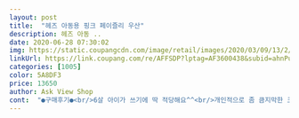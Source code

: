 ```yaml
---
layout: post 
title:  "헤즈 아동용 핑크 페이즐리 우산" 
description: 헤즈 아동 ..
date: 2020-06-28 07:30:02 
img: https://static.coupangcdn.com/image/retail/images/2020/03/09/13/2/b884ac28-c7fa-4954-a2e5-a33a35828ad2.jpg 
linkUrl: https://link.coupang.com/re/AFFSDP?lptag=AF3600438&subid=ahnPublicAsk&pageKey=1336225899&itemId=2362101421&vendorItemId=70358441352&traceid=V0-113-60f3ec9cffdfaaf3 
categories: [1005] 
color: 5A8DF3 
price: 13650 
author: Ask View Shop 
cont:  "●구매후기●<br/>6살 아이가 쓰기에 딱 적당해요^^<br/>개인적으로 좀 큼지막한 크기를 좋아해서 넉넉한 느낌이 좋아요^^<br/>아이가 다치지 않게 잘 나온 우산인거 같네요<br/>예쁘고 여성스러워서 아이가 만족합니다.<br/><br/>초 저학년으로 딱 좋아요<br/>초등 12학년에게 딱 맞는 사이즈의 우산이네요!!<br/>" 
---
```

